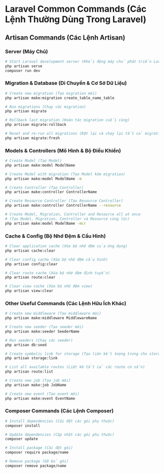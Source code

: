 # Laravel Common Commands (Các Lệnh Thường Dùng Trong Laravel)

## Artisan Commands (Các Lệnh Artisan)

### Server (Máy Chủ)

```bash
# Start Laravel development server (Khởi động máy chủ phát triển Laravel)
php artisan serve
composer run dev            

```

### Migration & Database (Di Chuyển & Cơ Sở Dữ Liệu)

```bash
# Create new migration (Tạo migration mới)
php artisan make:migration create_table_name_table

# Run migrations (Chạy các migration)
php artisan migrate

# Rollback last migration (Hoàn tác migration cuối cùng)
php artisan migrate:rollback

# Reset and re-run all migrations (Đặt lại và chạy lại tất cả migration)
php artisan migrate:fresh
```

### Models & Controllers (Mô Hình & Bộ Điều Khiển)

```bash
# Create Model (Tạo Model)
php artisan make:model ModelName

# Create Model with migration (Tạo Model kèm migration)
php artisan make:model ModelName -m

# Create Controller (Tạo Controller)
php artisan make:controller ControllerName

# Create Resource Controller (Tạo Resource Controller)
php artisan make:controller ControllerName --resource

# Create Model, Migration, Controller and Resource all at once 
# (Tạo Model, Migration, Controller và Resource cùng lúc)
php artisan make:model ModelName -mcr
```

### Cache & Config (Bộ Nhớ Đệm & Cấu Hình)
```bash
# Clear application cache (Xóa bộ nhớ đệm của ứng dụng)
php artisan cache:clear

# Clear config cache (Xóa bộ nhớ đệm cấu hình)
php artisan config:clear

# Clear route cache (Xóa bộ nhớ đệm định tuyến)
php artisan route:clear

# Clear view cache (Xóa bộ nhớ đệm view)
php artisan view:clear
```

### Other Useful Commands (Các Lệnh Hữu Ích Khác)
```bash
# Create new middleware (Tạo middleware mới)
php artisan make:middleware MiddlewareName

# Create new seeder (Tạo seeder mới)
php artisan make:seeder SeederName

# Run seeders (Chạy các seeder)
php artisan db:seed

# Create symbolic link for storage (Tạo liên kết tượng trưng cho storage)
php artisan storage:link

# List all available routes (Liệt kê tất cả các route có sẵn)
php artisan route:list

# Create new job (Tạo job mới)
php artisan make:job JobName

# Create new event (Tạo event mới)
php artisan make:event EventName
```

### Composer Commands (Các Lệnh Composer)
```bash
# Install dependencies (Cài đặt các gói phụ thuộc)
composer install

# Update dependencies (Cập nhật các gói phụ thuộc)
composer update

# Install package (Cài đặt gói)
composer require package/name

# Remove package (Gỡ bỏ gói)
composer remove package/name
```
